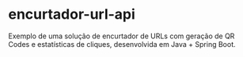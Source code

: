 # encurtador-url-api
Exemplo de uma solução de encurtador de URLs com geração de QR Codes e estatísticas de cliques, desenvolvida em Java + Spring Boot.
